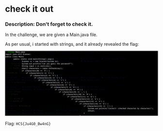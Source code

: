 # check it out
### Description: Don't forget to check it.

In the challenge, we are given a Main.java file.

As per usual, i started with strings, and it already revealed the flag:

![alt text](image.png)

Flag: ```HCS{Ju4G0_Bw4nG}```